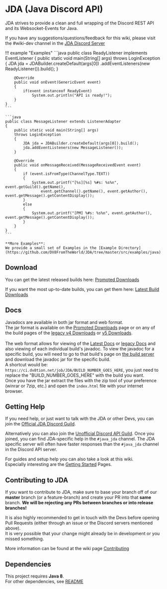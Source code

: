 # JDA (Java Discord API)
JDA strives to provide a clean and full wrapping of the Discord REST API and its Websocket-Events for Java.

If you have any suggestions/questions/feedback for this wiki, please visit the #wiki-dev channel in the [JDA Discord Server](https://discord.gg/0hMr4ce0tIk3pSjp)

!!! example "Examples"
    ```java
    public class ReadyListener implements EventListener
    {
        public static void main(String[] args)
        throws LoginException
        {
            JDA jda = JDABuilder.createDefault(args[0])
                .addEventListeners(new ReadyListener()).build();
        }

        @Override
        public void onEvent(GenericEvent event)
        {
            if(event instanceof ReadyEvent)
                System.out.println("API is ready!");
        }
    }
    ```

    ```java
    public class MessageListener extends ListenerAdapter
    {
        public static void main(String[] args)
        throws LoginException
        {
            JDA jda = JDABuilder.createDefault(args[0]).build();
            jda.addEventListeners(new MessageListener());
        }

        @Override
        public void onMessageReceived(MessageReceivedEvent event)
        {
            if (event.isFromType(ChannelType.TEXT))
            {
                System.out.printf("[%s][%s] %#s: %s%n", event.getGuild().getName(),
                    event.getChannel().getName(), event.getAuthor(), event.getMessage().getContentDisplay());
            }
            else
            {
                System.out.printf("[PM] %#s: %s%n", event.getAuthor(), event.getMessage().getContentDisplay());
            }
        }
    }
    ```

    **More Examples**:
    We provide a small set of Examples in the [Example Directory](https://github.com/DV8FromTheWorld/JDA/tree/master/src/examples/java).

## Download
You can get the latest released builds here:
[Promoted Downloads](https://github.com/DV8FromTheWorld/JDA/releases)

If you want the most up-to-date builds, you can get them here: [Latest Build Downloads](https://ci.dv8tion.net/job/JDA5/)

## Docs
Javadocs are available in both jar format and web format.<br>
The jar format is available on the [Promoted Downloads](https://github.com/DV8FromTheWorld/JDA/releases) page or on any of the
build pages of the [legacy v4 Downloads](https://ci.dv8tion.net/job/JDA/) or [v5 Downloads](https://ci.dv8tion.net/job/JDA5/).<br>
<br>
The web format allows for viewing of the [Latest Docs](https://ci.dv8tion.net/job/JDA5/javadoc/) or [legacy Docs](https://ci.dv8tion.net/job/JDA/javadoc/) 
and also viewing of each individual build's javadoc. To view the javadoc for a specific build, you will need to go to that build's page
on [the build server](https://ci.dv8tion.net/job/JDA/) and download the javadoc jar for the specific build.<br>
A shortcut would be: `https://ci.dv8tion.net/job/JDA/BUILD_NUMBER_GOES_HERE`, you just need to replace the 
"BUILD_NUMBER_GOES_HERE" with the build you want.<br>
Once you have the jar extract the files with the zip tool of your preference (winrar or 7zip, etc.) and open the `index.html` file with your internet browser.

## Getting Help
If you need help, or just want to talk with the JDA or other Devs, you can join the [Official JDA Discord Guild](https://discord.gg/0hMr4ce0tIl3SLv5).

Alternatively you can also join the [Unofficial Discord API Guild](https://discord.gg/discord-api).
Once you joined, you can find JDA-specific help in the `#java_jda` channel.
The JDA specific server will often have faster responses than the `#java_jda` channel in the Discord API server.

For guides and setup help you can also take a look at this wiki.
<br>Especially interesting are the [Getting Started](../using-jda/getting-started.md) Pages.

## Contributing to JDA
If you want to contribute to JDA, make sure to base your branch off of our **master** branch (or a feature-branch)
and create your PR into that **same** branch. **We will be rejecting any PRs between branches or into release branches!**

It is also highly recommended to get in touch with the Devs before opening Pull Requests (either through an issue or the Discord servers mentioned above).<br>
It is very possible that your change might already be in development or you missed something.

More information can be found at the wiki page [Contributing](../contributing/contributing.md)

## Dependencies
This project requires **Java 8**.<br>
For other dependencies, see [README](https://github.com/DV8FromTheWorld/JDA5/tree/master/README.md)